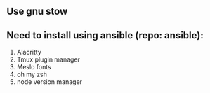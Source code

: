 <h2>Use gnu stow</h2>

<h2>Need to install using ansible (repo: ansible):</h2>
<ol>
  <li>Alacritty</li>
  <li>Tmux plugin manager</li>
  <li>Meslo fonts</li>
  <li>oh my zsh</li>
  <li>node version manager</li>
</ol>
